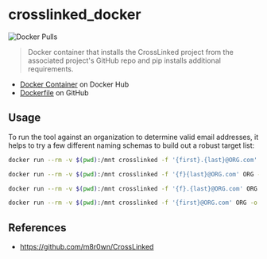 # crosslinked_docker

![Docker Pulls](https://img.shields.io/docker/pulls/bruteforce/crosslinked.svg)

>Docker container that installs the CrossLinked project from the associated project's GitHub repo and pip installs additional requirements.

- [Docker Container](https://hub.docker.com/r/bruteforce/crosslinked) on Docker Hub
- [Dockerfile](https://github.com/beerMT/dockerfiles/blob/main/crossLinked/crosslinked.Dockerfile) on GitHub

## Usage

To run the tool against an organization to determine valid email addresses, it helps to try a few different naming schemas to build out a robust target list:

```bash
docker run --rm -v $(pwd):/mnt crosslinked -f '{first}.{last}@ORG.com' ORG -o /mnt/first_dot_last_emails.txt
```

```bash
docker run --rm -v $(pwd):/mnt crosslinked -f '{f}{last}@ORG.com' ORG -o /mnt/f_last_emails.txt
```

```bash
docker run --rm -v $(pwd):/mnt crosslinked -f '{f}.{last}@ORG.com' ORG -o /mnt/f_dot_last_emails_test.txt
```

```bash
docker run --rm -v $(pwd):/mnt crosslinked -f '{first}@ORG.com' ORG -o /mnt/first_emails_test.txt
```

## References

- <https://github.com/m8r0wn/CrossLinked>
